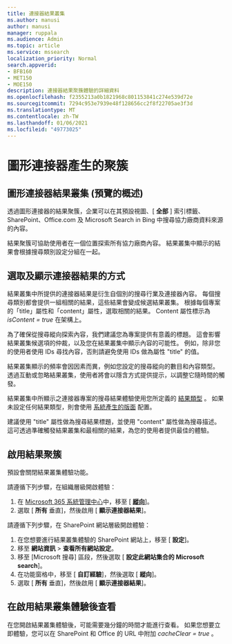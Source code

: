 ```yaml
---
title: 連接器結果叢集
ms.author: manusi
author: manusi
manager: ruppala
ms.audience: Admin
ms.topic: article
ms.service: mssearch
localization_priority: Normal
search.appverid:
- BFB160
- MET150
- MOE150
description: 連接器結果聚簇體驗的詳細資料
ms.openlocfilehash: f2355213a0b1821968c801153841c274e539d72e
ms.sourcegitcommit: 7294c953e7939e48f128656cc2f8f22705ae3f3d
ms.translationtype: MT
ms.contentlocale: zh-TW
ms.lasthandoff: 01/06/2021
ms.locfileid: "49773025"
---
```

# <a name="graph-connectors-result-cluster"></a>圖形連接器產生的聚簇

## <a name="overview-of-the-graph-connectors-result-cluster-preview"></a>圖形連接器結果叢集 (預覽的概述)   

透過圖形連接器的結果聚簇，企業可以在其預設視圖、[ **全部** ] 索引標籤、SharePoint、Office.com 及 Microsoft Search in Bing 中搜尋協力廠商資料來源的內容。

結果聚簇可協助使用者在一個位置探索所有協力廠商內容。 結果叢集中顯示的結果會根據搜尋類別設定分組在一起。

## <a name="how-connector-results-are-selected-and-displayed"></a>選取及顯示連接器結果的方式

結果叢集中所提供的連接器結果是衍生自個別的搜尋行業及連接器內容。 每個搜尋類別都會提供一組相關的結果，這些結果會變成候選結果叢集。 根據每個專案的「title」屬性和「content」屬性，選取相關的結果。 Content 屬性標示為 *isContent = true* 在架構上。

為了確保從搜尋縱向探索內容，我們建議您為專案提供有意義的標題。 這會影響結果叢集候選項的仲裁，以及您在結果叢集中顯示內容的可能性。 例如，除非您的使用者使用 IDs 尋找內容，否則請避免使用 IDs 做為屬性 "title" 的值。

結果叢集顯示的頻率會因因素而異，例如您設定的搜尋縱向的數目和內容類型。 透過互動或忽略結果叢集，使用者將會以隱含方式提供提示，以調整它隨時間的觸發。

結果叢集中所顯示之連接器專案的搜尋結果體驗使用您所定義的 [結果類型](https://docs.microsoft.com/microsoftsearch/customize-search-page#create-your-own-result-type) 。 如果未設定任何結果類型，則會使用 [系統產生的版面](https://docs.microsoft.com/microsoftsearch/customize-search-page#default-search-result-layout) 配置。 

建議使用 "title" 屬性做為搜尋結果標題，並使用 "content" 屬性做為搜尋描述。 這可透過準確觸發結果叢集和最相關的結果，為您的使用者提供最佳的體驗。 

## <a name="enable-result-clusters"></a>啟用結果聚簇
  
預設會關閉結果叢集體驗功能。  

請遵循下列步驟，在組織層級開啟體驗：

1. 在 [Microsoft 365 系統管理中心](https://admin.microsoft.com)中，移至 [ [**縱向**](https://admin.microsoft.com/Adminportal/Home#/MicrosoftSearch/verticals)]。
2. 選取 [ **所有** 垂直]，然後啟用 [ **顯示連接器結果**]。 


請遵循下列步驟，在 SharePoint 網站層級開啟體驗：

1. 在您想要進行結果叢集體驗的 SharePoint 網站上，移至 [ **設定**]。
2. 移至 **網站資訊** > **查看所有網站設定**。
3. 移至 [Microsoft 搜尋] 區段，然後選取 [ **設定此網站集合的 Microsoft search**]。
4. 在功能窗格中，移至 [ **自訂經驗**]，然後選取 [ **縱向**]。
5. 選取 [ **所有** 垂直]，然後啟用 [ **顯示連接器結果**]。

## <a name="view-the-result-cluster-experience-after-it-is-enabled"></a>在啟用結果叢集體驗後查看

在您開啟結果叢集體驗後，可能需要幾分鐘的時間才能進行查看。 如果您想要立即體驗，您可以在 SharePoint 和 Office 的 URL 中附加 *cacheClear = true* 。
